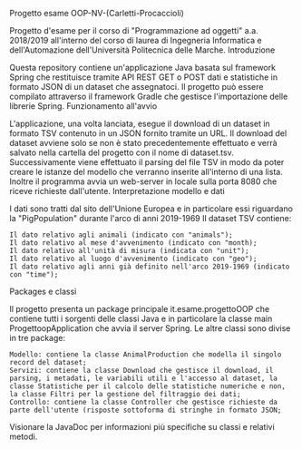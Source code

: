 Progetto esame OOP-NV-(Carletti-Procaccioli)

Progetto d'esame per il corso di "Programmazione ad oggetti" a.a. 2018/2019 all'interno del corso di laurea di Ingegneria Informatica e dell'Automazione dell'Università Politecnica delle Marche.
Introduzione

Questa repository contiene un'applicazione Java basata sul framework Spring che restituisce tramite API REST GET o POST dati e statistiche in formato JSON di un dataset che assegnatoci. Il progetto può essere compilato attraverso il framework Gradle che gestisce l'importazione delle librerie Spring.
Funzionamento all'avvio

L'applicazione, una volta lanciata, esegue il download di un dataset in formato TSV contenuto in un JSON fornito tramite un URL. Il download del dataset avviene solo se non è stato precedentemente effettuato e verrà salvato nella cartella del progetto con il nome di dataset.tsv. Successivamente viene effettuato il parsing del file TSV in modo da poter creare le istanze del modello che verranno inserite all'interno di una lista. Inoltre il programma avvia un web-server in locale sulla porta 8080 che riceve richieste dall'utente.
Interpretazione modello e dati

I dati sono tratti dal sito dell'Unione Europea e in particolare essi riguardano la "PigPopulation" durante l'arco di anni 2019-1969
Il dataset TSV contiene:

    Il dato relativo agli animali (indicato con "animals");
    Il dato relativo al mese d'avvenimento (indicato con "month);
    Il dato relativo all'unità di misura (indicata con "unit");
    Il dato relativo al luogo d'avvenimento (indicato con "geo");
    Il dato relativo agli anni già definito nell'arco 2019-1969 (indicato con "time");

Packages e classi

Il progetto presenta un package principale it.esame.progettoOOP che contiene tutti i sorgenti delle classi Java e in particolare la classe main ProgettoopApplication che avvia il server Spring. Le altre classi sono divise in tre package:

    Modello: contiene la classe AnimalProduction che modella il singolo record del dataset;
    Servizi: contiene la classe Download che gestisce il download, il parsing, i metadati, le variabili utili e l'accesso al dataset, la classe Statistiche per il calcolo delle statistiche numeriche e non, la classe Filtri per la gestione del filtraggio dei dati;
    Controllo: contiene la classe Controller che gestisce richieste da parte dell'utente (risposte sottoforma di stringhe in formato JSON;

Visionare la JavaDoc per informazioni più specifiche su classi e relativi metodi.
